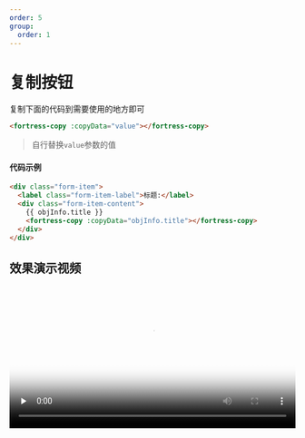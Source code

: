 ```yaml
---
order: 5
group:
  order: 1
---
```


# 复制按钮

复制下面的代码到需要使用的地方即可

```html
<fortress-copy :copyData="value"></fortress-copy>
```

> 自行替换`value`参数的值

#### 代码示例

```html
<div class="form-item">
  <label class="form-item-label">标题:</label>
  <div class="form-item-content">
    {{ objInfo.title }}
    <fortress-copy :copyData="objInfo.title"></fortress-copy>
  </div>
</div>
```

## 效果演示视频

<video id="video" style="width:100%; max-width:700px;" controls="" preload="none" poster="https://oss.icuapi.com/docs/openapi/video/%E5%A4%8D%E5%88%B6%E6%8C%89%E9%92%AE%E4%B8%AD.png">
  <source id="mp4" src="https://oss.icuapi.com/docs/openapi/video/%E5%A4%8D%E5%88%B6%E6%8C%89%E9%92%AE.mp4" type="video/mp4">
</videos>
